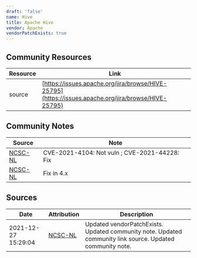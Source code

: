 ```yaml
---
draft: 'false'
name: Hive
title: Apache Hive
vendor: Apache
vendorPatchExists: true
---
```



## Community Resources
| Resource | Link |
| --- | --- |
| source | [https://issues.apache.org/jira/browse/HIVE-25795](https://issues.apache.org/jira/browse/HIVE-25795) |

## Community Notes
| Source | Note |
| --- | --- |
| [NCSC-NL](https://github.com/NCSC-NL/log4shell/blob/main/software/README.md) | CVE-2021-4104: Not vuln ; CVE-2021-44228: Fix </ul> |
| [NCSC-NL](https://github.com/NCSC-NL/log4shell/blob/main/software/README.md) | Fix in 4.x |

## Sources
| Date | Attribution | Description |
| --- | --- | --- |
| 2021-12-27 15:29:04 | [NCSC-NL](https://github.com/NCSC-NL/log4shell/blob/main/software/README.md) | Updated vendorPatchExists. Updated community note. Updated community link source. Updated community note.  |
